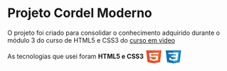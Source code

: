 # Projeto Cordel Moderno
O projeto foi criado para consolidar o conhecimento adquirido durante o módulo 3 do curso de HTML5 e CSS3 do [curso em video](https://www.cursoemvideo.com)

<p>As tecnologias que usei foram <strong> HTML5 e CSS3 </strong> 
<img align="center" alt="" height="30" width="40" src="https://raw.githubusercontent.com/devicons/devicon/master/icons/html5/html5-original.svg">
<img align="center" alt="" height="30" width="40" src="https://raw.githubusercontent.com/devicons/devicon/master/icons/css3/css3-original.svg"> </p>
